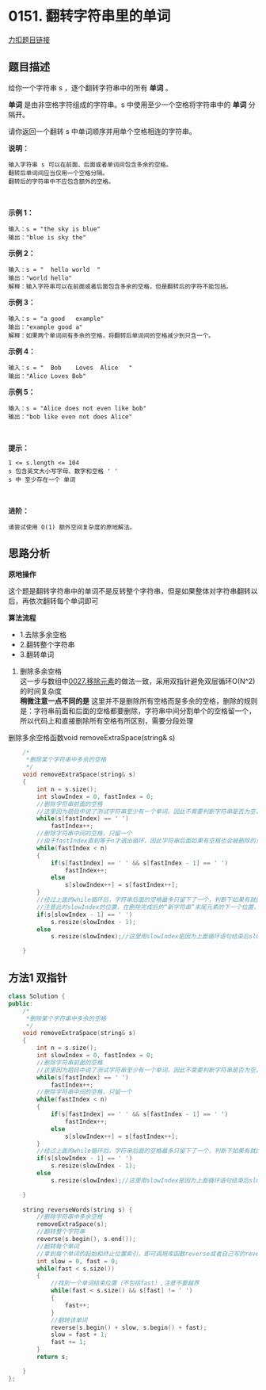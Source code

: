 <p id="翻转字符串里的单词"></p>

# 0151. 翻转字符串里的单词  

[力扣题目链接](https://leetcode-cn.com/problems/reverse-words-in-a-string/)   


## 题目描述  

给你一个字符串 s ，逐个翻转字符串中的所有 **单词** 。  

**单词** 是由非空格字符组成的字符串。s 中使用至少一个空格将字符串中的 **单词** 分隔开。    

请你返回一个翻转 s 中单词顺序并用单个空格相连的字符串。  

**说明：**

    输入字符串 s 可以在前面、后面或者单词间包含多余的空格。
    翻转后单词间应当仅用一个空格分隔。
    翻转后的字符串中不应包含额外的空格。
 

**示例 1：**

    输入：s = "the sky is blue"
    输出："blue is sky the"

**示例 2：**

    输入：s = "  hello world  "
    输出："world hello"
    解释：输入字符串可以在前面或者后面包含多余的空格，但是翻转后的字符不能包括。

**示例 3：**

    输入：s = "a good   example"
    输出："example good a"
    解释：如果两个单词间有多余的空格，将翻转后单词间的空格减少到只含一个。

**示例 4：**

    输入：s = "  Bob    Loves  Alice   "
    输出："Alice Loves Bob"

**示例 5：**

    输入：s = "Alice does not even like bob"
    输出："bob like even not does Alice"
 

**提示：**

    1 <= s.length <= 104
    s 包含英文大小写字母、数字和空格 ' '
    s 中 至少存在一个 单词
 

**进阶：**

    请尝试使用 O(1) 额外空间复杂度的原地解法。


## 思路分析  

**原地操作**


这个题是翻转字符串中的单词不是反转整个字符串，但是如果整体对字符串翻转以后，再依次翻转每个单词即可  

**算法流程**  
* 1.去除多余空格   
* 2.翻转整个字符串   
* 3.翻转单词  


1. 删除多余空格  
这一步与数组中[0027.移除元素](https://github.com/wangrui996/leedcode/blob/master/%E5%8F%8C%E6%8C%87%E9%92%88/easy/0027.%E7%A7%BB%E9%99%A4%E5%85%83%E7%B4%A0.md)的做法一致，采用双指针避免双层循环O(N^2)的时间复杂度  
**稍微注意一点不同的是**
    这里并不是删除所有空格而是多余的空格，删除的规则是：字符串前面和后面的空格都要删除，字符串中间分割单个的空格留一个，所以代码上和直接删除所有空格有所区别，需要分段处理
    
删除多余空格函数void removeExtraSpace(string& s)
```cpp
    /*
     *删除某个字符串中多余的空格
     */
    void removeExtraSpace(string& s)
    {
        int n = s.size();
        int slowIndex = 0, fastIndex = 0;
        //删除字符串前面的空格
        //这里因为题目中说了测试字符串至少有一个单词，因此不需要判断字符串是否为空，fastIndex是否越界，否则应该加上
        while(s[fastIndex] == ' ')
            fastIndex++;
        //删除字符串中间的空格，只留一个
        //由于fastIndex直到等于n才退出循环，因此字符串后面如果有空格也会被删除的只剩下一个  
        while(fastIndex < n)
        {
            if(s[fastIndex] == ' ' && s[fastIndex - 1] == ' ')
                fastIndex++;
            else
                s[slowIndex++] = s[fastIndex++];
        }
        //经过上面的while循环后，字符串后面的空格最多只留下了一个，判断下如果有就删掉
        //注意此时slowIndex的位置，在删除完成后的“新字符串”末尾元素的下一个位置，因此判断末尾元素时需要注意  
        if(s[slowIndex - 1] == ' ')
            s.resize(slowIndex - 1);
        else   
            s.resize(slowIndex);//这里用slowIndex是因为上面循环语句结束后slowIndex实际上是在删除空格后最后一个元素的下一个位置，因此resize大小用slowIndex即可

    }
```

## 方法1 双指针   

```cpp
class Solution {
public:
    /*
     *删除某个字符串中多余的空格
     */
    void removeExtraSpace(string& s)
    {
        int n = s.size();
        int slowIndex = 0, fastIndex = 0;
        //删除字符串前面的空格
        //这里因为题目中说了测试字符串至少有一个单词，因此不需要判断字符串是否为空，fastIndex是否越界，否则应该加上
        while(s[fastIndex] == ' ')
            fastIndex++;
        //删除字符串中间的空格，只留一个  
        while(fastIndex < n)
        {
            if(s[fastIndex] == ' ' && s[fastIndex - 1] == ' ')
                fastIndex++;
            else
                s[slowIndex++] = s[fastIndex++];
        }
        //经过上面的while循环后，字符串后面的空格最多只留下了一个，判断下如果有就删掉  
        if(s[slowIndex - 1] == ' ')
            s.resize(slowIndex - 1);
        else   
            s.resize(slowIndex);//这里用slowIndex是因为上面循环语句结束后slowIndex实际上是在删除空格后最后一个元素的下一个位置，因此resize大小用slowIndex即可

    }
    
    string reverseWords(string s) {
        //删除字符串中多余空格
        removeExtraSpace(s);
        //翻转整个字符串
        reverse(s.begin(), s.end());
        //翻转每个单词  
        //拿到每个单词的起始和终止位置索引，即可调用库函数reverse或者自己写的reverse函数进行翻转  
        int slow = 0, fast = 0;
        while(fast < s.size())
        {
            //找到一个单词结束位置（不包括fast）,注意不要越界          
            while(fast < s.size() && s[fast] != ' ')
            {
                fast++;
            }
            //翻转该单词
            reverse(s.begin() + slow, s.begin() + fast);
            slow = fast + 1;
            fast += 1;
        }
        return s;

    }
};
```
